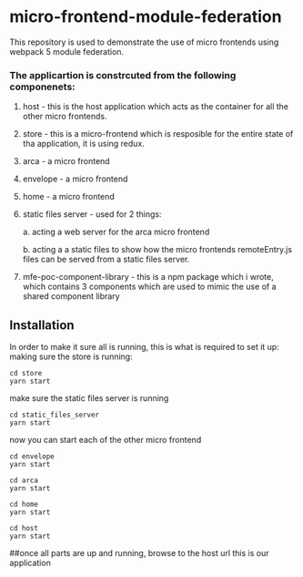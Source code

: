 
# micro-frontend-module-federation
This repository is used to demonstrate the use of micro frontends using webpack 5 module federation. 

### The applicartion is constrcuted from the following componenets:
1. host - this is the host application which acts as the container for all the other micro frontends.

2. store  - this is a micro-frontend which is resposible for the entire state of tha application, it is using redux.
	
3. arca - a micro frontend
	
4. envelope - a micro frontend
	
5. home - a micro frontend
	
6. static files server - used for 2 things:

   a. acting a web server for the arca micro frontend

   b. acting a a static files to show how the micro frontends remoteEntry.js files can be served from a static files server.
		
7. mfe-poc-component-library - this is a npm package which i wrote, which contains 3 components which are used to mimic the use of a shared component library
	


## Installation
In order to make it sure all is running, this is what is required to set it up:
making sure the store is running:
```
cd store
yarn start
```

make sure the static files server is running
```
cd static_files_server
yarn start
```

now you can start each of the other micro frontend
```
cd envelope
yarn start
```

```
cd arca
yarn start
```

```
cd home
yarn start
```

```
cd host
yarn start
```

##once all parts are up and running, browse to the host url this is our application
